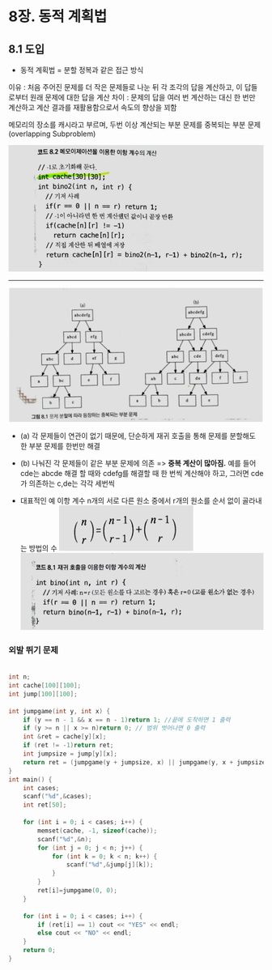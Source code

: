 # 8장. 동적 계획법

## 8.1 도입

* 동적 계획법 = 분할 정복과 같은 접근 방식

이유 : 처음 주어진 문제를 더 작은 문제들로 나눈 뒤 각 조각의 답을 계산하고, 이 답들로부터 원래 문제에 대한 답을 계산
차이 : 문제의 답을 여러 번 계산하는 대신 한 번만 계산하고 계산 결과를 재활용함으로서 속도의 향상을 꾀함

메모리의 장소를 캐시라고 부르며, 두번 이상 계산되는 부분 문제를 중복되는 부분 문제(overlapping Subproblem)

![](images/Cache.PNG)

* * *

![](images/그림8.1.PNG)

* (a) 각 문제들이 연관이 없기 때문에, 단순하게 재귀 호출을 통해 문제를 분할해도 한 부분 문제를 한번만 해결
* (b) 나눠진 각 문제들이 같은 부분 문제에 의존 => **중복 계산이 많아짐.**
예를 들어 cde는 abcde 해결 할 때와 cdefg를 해결할 때 한 번씩 계산해야 하고, 그러면 cde가 의존하는 c,de는 각각 세번씩

* 대표적인 예
이항 계수 n개의 서로 다른 원소 중에서 r개의 원소를 순서 없이 골라내는 방법의 수
![](images/이항계수.PNG)
![](images/코드8.1.PNG)


### 외발 뛰기 문제

```c

int n;
int cache[100][100];
int jump[100][100];
 
int jumpgame(int y, int x) {
    if (y == n - 1 && x == n - 1)return 1; //끝에 도착하면 1 출력
    if (y >= n || x >= n)return 0; // 범위 벗어나면 0 출력
    int &ret = cache[y][x];
    if (ret != -1)return ret;
    int jumpsize = jump[y][x];
    return ret = (jumpgame(y + jumpsize, x) || jumpgame(y, x + jumpsize));
}
int main() {
    int cases;
    scanf("%d",&cases);
    int ret[50];
 
    for (int i = 0; i < cases; i++) {
        memset(cache, -1, sizeof(cache));
        scanf("%d",&n);
        for (int j = 0; j < n; j++) {
            for (int k = 0; k < n; k++) {
                scanf("%d",&jump[j][k]);
            }
        }
        ret[i]=jumpgame(0, 0);
    }
 
    for (int i = 0; i < cases; i++) {
        if (ret[i] == 1) cout << "YES" << endl;
        else cout << "NO" << endl;
    }
    return 0;
}

```
